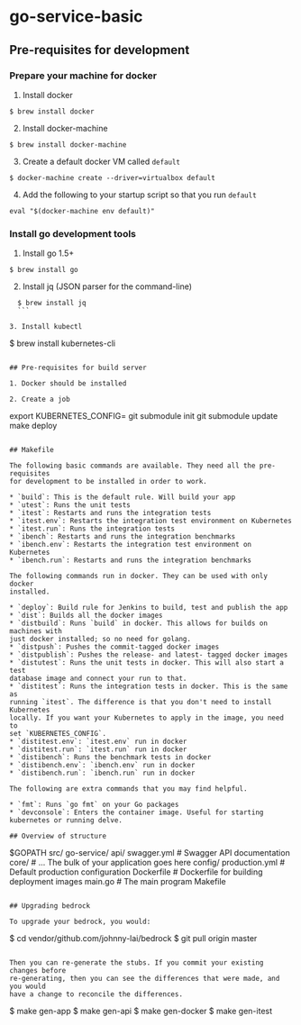 # go-service-basic

## Pre-requisites for development

### Prepare your machine for docker

1. Install docker
  ```
  $ brew install docker
  ```
  
2. Install docker-machine
  ```
  $ brew install docker-machine
  ```
  
3. Create a default docker VM called `default`
  ```
  $ docker-machine create --driver=virtualbox default
  ```
  
4. Add the following to your startup script so that you run `default`
  ```
  eval "$(docker-machine env default)"
  ```

### Install go development tools

1. Install go 1.5+
  ```
  $ brew install go
  ```
    
2. Install jq (JSON parser for the command-line)
  ```
	$ brew install jq
	```

3. Install kubectl
  ```
  $ brew install kubernetes-cli
  ```

## Pre-requisites for build server

1. Docker should be installed

2. Create a job
  ```
  export KUBERNETES_CONFIG=<path to your kubernetes config>
  git submodule init
  git submodule update
  make deploy
  ```

## Makefile

The following basic commands are available. They need all the pre-requisites
for development to be installed in order to work.

* `build`: This is the default rule. Will build your app
* `utest`: Runs the unit tests
* `itest`: Restarts and runs the integration tests
  * `itest.env`: Restarts the integration test environment on Kubernetes
  * `itest.run`: Runs the integration tests
* `ibench`: Restarts and runs the integration benchmarks
  * `ibench.env`: Restarts the integration test environment on Kubernetes
  * `ibench.run`: Restarts and runs the integration benchmarks

The following commands run in docker. They can be used with only docker
installed.

* `deploy`: Build rule for Jenkins to build, test and publish the app
* `dist`: Builds all the docker images
* `distbuild`: Runs `build` in docker. This allows for builds on machines with
  just docker installed; so no need for golang.
* `distpush`: Pushes the commit-tagged docker images
* `distpublish`: Pushes the release- and latest- tagged docker images
* `distutest`: Runs the unit tests in docker. This will also start a test
  database image and connect your run to that.
* `distitest`: Runs the integration tests in docker. This is the same as
  running `itest`. The difference is that you don't need to install Kubernetes
  locally. If you want your Kubernetes to apply in the image, you need to
  set `KUBERNETES_CONFIG`.
  * `distitest.env`: `itest.env` run in docker
  * `distitest.run`: `itest.run` run in docker
* `distibench`: Runs the benchmark tests in docker
  * `distibench.env`: `ibench.env` run in docker
  * `distibench.run`: `ibench.run` run in docker

The following are extra commands that you may find helpful.

* `fmt`: Runs `go fmt` on your Go packages
* `devconsole`: Enters the container image. Useful for starting kubernetes or running delve.

## Overview of structure

```
$GOPATH
  src/
    go-service/
      api/
        swagger.yml                      # Swagger API documentation
      core/
        # ... The bulk of your application goes here
      config/
        production.yml                   # Default production configuration
      Dockerfile                         # Dockerfile for building deployment images
      main.go                            # The main program
      Makefile 
```

## Upgrading bedrock

To upgrade your bedrock, you would:

```
$ cd vendor/github.com/johnny-lai/bedrock
$ git pull origin master
```

Then you can re-generate the stubs. If you commit your existing changes before
re-generating, then you can see the differences that were made, and you would
have a change to reconcile the differences.

```
$ make gen-app
$ make gen-api
$ make gen-docker
$ make gen-itest
```